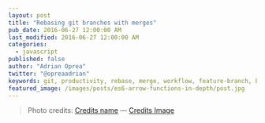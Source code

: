 ```yaml
---
layout: post
title: "Rebasing git branches with merges"
pub_date: 2016-06-27 12:00:00 AM
last_modified: 2016-06-27 12:00:00 AM
categories:
  - javascript
published: false
author: "Adrian Oprea"
twitter: "@opreaadrian"
keywords: git, productivity, rebase, merge, workflow, feature-branch, branch
featured_image: /images/posts/es6-arrow-functions-in-depth/post.jpg
---
```


> Photo credits:
> [Credits name](http://credits.url) &mdash; [Credits Image](http://credits-image.url)
